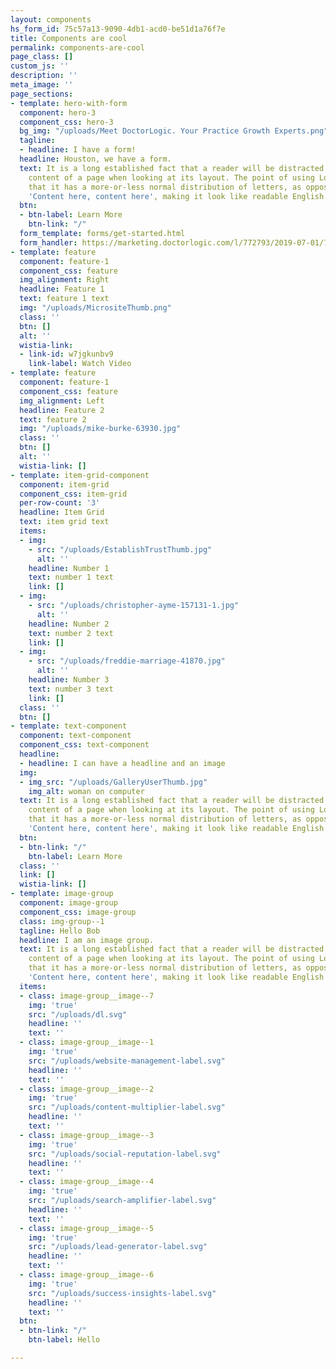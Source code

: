 ```yaml
---
layout: components
hs_form_id: 75c57a13-9090-4db1-acd0-be51d1a76f7e
title: Components are cool
permalink: components-are-cool
page_class: []
custom_js: ''
description: ''
meta_image: ''
page_sections:
- template: hero-with-form
  component: hero-3
  component_css: hero-3
  bg_img: "/uploads/Meet DoctorLogic. Your Practice Growth Experts.png"
  tagline:
  - headline: I have a form!
  headline: Houston, we have a form.
  text: It is a long established fact that a reader will be distracted by the readable
    content of a page when looking at its layout. The point of using Lorem Ipsum is
    that it has a more-or-less normal distribution of letters, as opposed to using
    'Content here, content here', making it look like readable English.
  btn:
  - btn-label: Learn More
    btn-link: "/"
  form_template: forms/get-started.html
  form_handler: https://marketing.doctorlogic.com/l/772793/2019-07-01/73z
- template: feature
  component: feature-1
  component_css: feature
  img_alignment: Right
  headline: Feature 1
  text: feature 1 text
  img: "/uploads/MicrositeThumb.png"
  class: ''
  btn: []
  alt: ''
  wistia-link:
  - link-id: w7jgkunbv9
    link-label: Watch Video
- template: feature
  component: feature-1
  component_css: feature
  img_alignment: Left
  headline: Feature 2
  text: feature 2
  img: "/uploads/mike-burke-63930.jpg"
  class: ''
  btn: []
  alt: ''
  wistia-link: []
- template: item-grid-component
  component: item-grid
  component_css: item-grid
  per-row-count: '3'
  headline: Item Grid
  text: item grid text
  items:
  - img:
    - src: "/uploads/EstablishTrustThumb.jpg"
      alt: ''
    headline: Number 1
    text: number 1 text
    link: []
  - img:
    - src: "/uploads/christopher-ayme-157131-1.jpg"
      alt: ''
    headline: Number 2
    text: number 2 text
    link: []
  - img:
    - src: "/uploads/freddie-marriage-41870.jpg"
      alt: ''
    headline: Number 3
    text: number 3 text
    link: []
  class: ''
  btn: []
- template: text-component
  component: text-component
  component_css: text-component
  headline:
  - headline: I can have a headline and an image
  img:
  - img_src: "/uploads/GalleryUserThumb.jpg"
    img_alt: woman on computer
  text: It is a long established fact that a reader will be distracted by the readable
    content of a page when looking at its layout. The point of using Lorem Ipsum is
    that it has a more-or-less normal distribution of letters, as opposed to using
    'Content here, content here', making it look like readable English.
  btn:
  - btn-link: "/"
    btn-label: Learn More
  class: ''
  link: []
  wistia-link: []
- template: image-group
  component: image-group
  component_css: image-group
  class: img-group--1
  tagline: Hello Bob
  headline: I am an image group.
  text: It is a long established fact that a reader will be distracted by the readable
    content of a page when looking at its layout. The point of using Lorem Ipsum is
    that it has a more-or-less normal distribution of letters, as opposed to using
    'Content here, content here', making it look like readable English.
  items:
  - class: image-group__image--7
    img: 'true'
    src: "/uploads/dl.svg"
    headline: ''
    text: ''
  - class: image-group__image--1
    img: 'true'
    src: "/uploads/website-management-label.svg"
    headline: ''
    text: ''
  - class: image-group__image--2
    img: 'true'
    src: "/uploads/content-multiplier-label.svg"
    headline: ''
    text: ''
  - class: image-group__image--3
    img: 'true'
    src: "/uploads/social-reputation-label.svg"
    headline: ''
    text: ''
  - class: image-group__image--4
    img: 'true'
    src: "/uploads/search-amplifier-label.svg"
    headline: ''
    text: ''
  - class: image-group__image--5
    img: 'true'
    src: "/uploads/lead-generator-label.svg"
    headline: ''
    text: ''
  - class: image-group__image--6
    img: 'true'
    src: "/uploads/success-insights-label.svg"
    headline: ''
    text: ''
  btn:
  - btn-link: "/"
    btn-label: Hello

---
```

